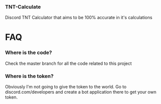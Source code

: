 ### TNT-Calculate
Discord TNT Calculator that aims to be 100% accurate in it's calculations

# FAQ
### Where is the code?
Check the master branch for all the code related to this project

### Where is the token?
Obviously I'm not going to give the token to the world. Go to discord.com/developers and create a bot application there to get your own token.
